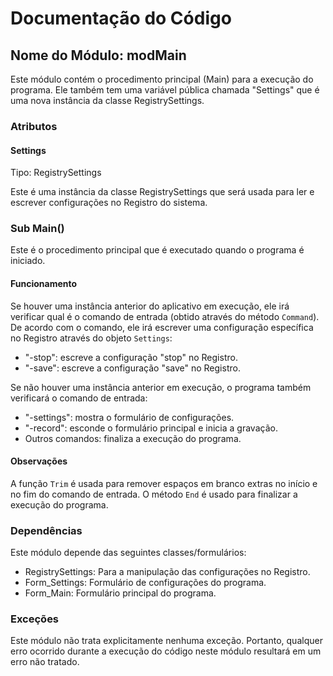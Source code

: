 # Documentação do Código

## Nome do Módulo: modMain

Este módulo contém o procedimento principal (Main) para a execução do programa. Ele também tem uma variável pública chamada "Settings" que é uma nova instância da classe RegistrySettings.

### Atributos

#### Settings
Tipo: RegistrySettings

Este é uma instância da classe RegistrySettings que será usada para ler e escrever configurações no Registro do sistema.

### Sub Main()

Este é o procedimento principal que é executado quando o programa é iniciado.

#### Funcionamento

Se houver uma instância anterior do aplicativo em execução, ele irá verificar qual é o comando de entrada (obtido através do método `Command`). De acordo com o comando, ele irá escrever uma configuração específica no Registro através do objeto `Settings`:

- "-stop": escreve a configuração "stop" no Registro.
- "-save": escreve a configuração "save" no Registro.

Se não houver uma instância anterior em execução, o programa também verificará o comando de entrada:

- "-settings": mostra o formulário de configurações.
- "-record": esconde o formulário principal e inicia a gravação.
- Outros comandos: finaliza a execução do programa.

#### Observações

A função `Trim` é usada para remover espaços em branco extras no início e no fim do comando de entrada. O método `End` é usado para finalizar a execução do programa.

### Dependências

Este módulo depende das seguintes classes/formulários:

- RegistrySettings: Para a manipulação das configurações no Registro.
- Form_Settings: Formulário de configurações do programa.
- Form_Main: Formulário principal do programa.

### Exceções

Este módulo não trata explicitamente nenhuma exceção. Portanto, qualquer erro ocorrido durante a execução do código neste módulo resultará em um erro não tratado.